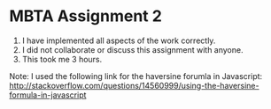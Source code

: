 # MBTA Assignment 2
1. I have implemented all aspects of the work correctly.     
2. I did not collaborate or discuss this assignment with anyone.      
3. This took me 3 hours.     

Note: I used the following link for the haversine forumla in Javascript: http://stackoverflow.com/questions/14560999/using-the-haversine-formula-in-javascript
